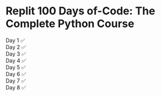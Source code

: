 # Replit 100 Days of-Code: The Complete Python Course

Day 1 ✅ <br>
Day 2 ✅ <br>
Day 3 ✅ <br>
Day 4 ✅ <br>
Day 5 ✅ <br>
Day 6 ✅ <br>
Day 7 ✅ <br>
Day 8 ✅ <br>
